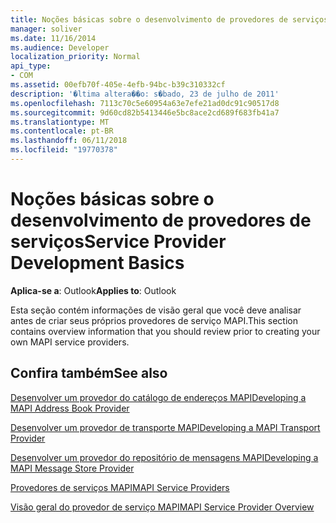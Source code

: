 ```yaml
---
title: Noções básicas sobre o desenvolvimento de provedores de serviços
manager: soliver
ms.date: 11/16/2014
ms.audience: Developer
localization_priority: Normal
api_type:
- COM
ms.assetid: 00efb70f-405e-4efb-94bc-b39c310332cf
description: '�ltima altera��o: s�bado, 23 de julho de 2011'
ms.openlocfilehash: 7113c70c5e60954a63e7efe21ad0dc91c90517d8
ms.sourcegitcommit: 9d60cd82b5413446e5bc8ace2cd689f683fb41a7
ms.translationtype: MT
ms.contentlocale: pt-BR
ms.lasthandoff: 06/11/2018
ms.locfileid: "19770378"
---
```

# <a name="service-provider-development-basics"></a><span data-ttu-id="95c50-103">Noções básicas sobre o desenvolvimento de provedores de serviços</span><span class="sxs-lookup"><span data-stu-id="95c50-103">Service Provider Development Basics</span></span>

  
  
<span data-ttu-id="95c50-104">**Aplica-se a**: Outlook</span><span class="sxs-lookup"><span data-stu-id="95c50-104">**Applies to**: Outlook</span></span> 
  
<span data-ttu-id="95c50-105">Esta seção contém informações de visão geral que você deve analisar antes de criar seus próprios provedores de serviço MAPI.</span><span class="sxs-lookup"><span data-stu-id="95c50-105">This section contains overview information that you should review prior to creating your own MAPI service providers.</span></span>
  
## <a name="see-also"></a><span data-ttu-id="95c50-106">Confira também</span><span class="sxs-lookup"><span data-stu-id="95c50-106">See also</span></span>



[<span data-ttu-id="95c50-107">Desenvolver um provedor do catálogo de endereços MAPI</span><span class="sxs-lookup"><span data-stu-id="95c50-107">Developing a MAPI Address Book Provider</span></span>](developing-a-mapi-address-book-provider.md)
  
[<span data-ttu-id="95c50-108">Desenvolver um provedor de transporte MAPI</span><span class="sxs-lookup"><span data-stu-id="95c50-108">Developing a MAPI Transport Provider</span></span>](developing-a-mapi-transport-provider.md)
  
[<span data-ttu-id="95c50-109">Desenvolver um provedor do repositório de mensagens MAPI</span><span class="sxs-lookup"><span data-stu-id="95c50-109">Developing a MAPI Message Store Provider</span></span>](developing-a-mapi-message-store-provider.md)
  
[<span data-ttu-id="95c50-110">Provedores de serviços MAPI</span><span class="sxs-lookup"><span data-stu-id="95c50-110">MAPI Service Providers</span></span>](mapi-service-providers.md)
  
[<span data-ttu-id="95c50-111">Visão geral do provedor de serviço MAPI</span><span class="sxs-lookup"><span data-stu-id="95c50-111">MAPI Service Provider Overview</span></span>](mapi-service-provider-overview.md)

